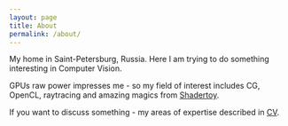 ```yaml
---
layout: page
title: About
permalink: /about/
---
```


My home in Saint-Petersburg, Russia. Here I am trying to do something interesting in Computer Vision.

GPUs raw power impresses me - so my field of interest includes CG, OpenCL, raytracing and amazing magics from [Shadertoy](https://www.shadertoy.com/).

If you want to discuss something - my areas of expertise described in [CV](/old/cv/Polyarniy_CV.pdf).
